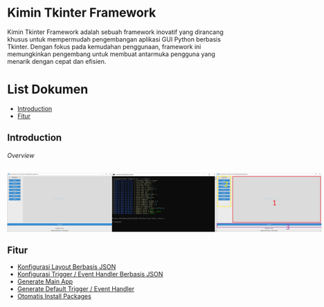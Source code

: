 # Kimin Tkinter Framework

Kimin Tkinter Framework adalah sebuah framework inovatif yang dirancang khusus untuk mempermudah pengembangan aplikasi GUI Python berbasis Tkinter. Dengan fokus pada kemudahan penggunaan, framework ini memungkinkan pengembang untuk membuat antarmuka pengguna yang menarik dengan cepat dan efisien.

# List Dokumen

- [Introduction](#)
- [Fitur](#Fitur)

## Introduction

###### Overview
<p style="display: flex; justify-content: space-between;">
    <img style="width: 48%;" src="foto/awal.PNG" />
    <img style="width: 48%;" src="foto/generate.PNG" />
    <img style="width: 48%;" src="foto/intro.PNG" />
</p>

## Fitur
- [Konfigurasi Layout Berbasis JSON](#)
- [Konfigurasi Trigger / Event Handler Berbasis JSON](#)
- [Generate Main App](#)
- [Generate Default Trigger / Event Handler](#)
- [Otomatis Install Packages](#) 
